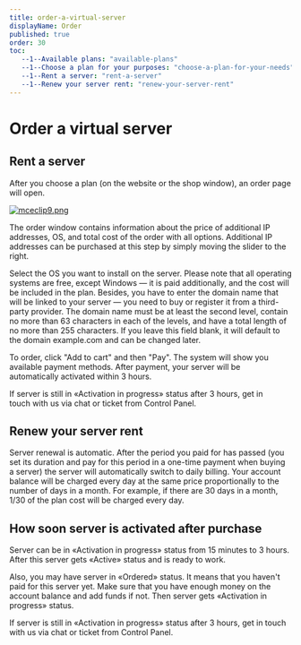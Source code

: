 ```yaml
---
title: order-a-virtual-server
displayName: Order
published: true
order: 30
toc:
   --1--Available plans: "available-plans"
   --1--Choose a plan for your purposes: "choose-a-plan-for-your-needs"
   --1--Rent a server: "rent-a-server"
   --1--Renew your server rent: "renew-your-server-rent"
---
```

# Order a virtual server

## Rent a server

After you choose a plan (on the website or the shop window), an order page will open.

[<img src="https://assets.gcore.pro/docs/hosting/virtual-servers/order-a-virtual-server/mceclip9.png" alt="mceclip9.png">](https://assets.gcore.pro/docs/hosting/virtual-servers/order-a-virtual-server/mceclip9.png)

The order window contains information about the price of additional IP addresses, OS, and total cost of the order with all options. Additional IP addresses can be purchased at this step by simply moving the slider to the right.

Select the OS you want to install on the server. Please note that all operating systems are free, except Windows — it is paid additionally, and the cost will be included in the plan. Besides, you have to enter the domain name that will be linked to your server — you need to buy or register it from a third-party provider. The domain name must be at least the second level, contain no more than 63 characters in each of the levels, and have a total length of no more than 255 characters. If you leave this field blank, it will default to the domain example.com and can be changed later.

To order, click "Add to cart" and then "Pay". The system will show you available payment methods. After payment, your server will be automatically activated within 3 hours.

If server is still in «Activation in progress» status after 3 hours, get in touch with us via chat or ticket from Control Panel.

## Renew your server rent

Server renewal is automatic. After the period you paid for has passed (you set its duration and pay for this period in a one-time payment when buying a server) the server will automatically switch to daily billing. Your account balance will be charged every day at the same price proportionally to the number of days in a month. For example, if there are 30 days in a month, 1/30 of the plan cost will be charged every day.

## How soon server is activated after purchase

Server can be in «Activation in progress» status from 15 minutes to 3 hours. After this server gets «Active» status and is ready to work. 

Also, you may have server in «Ordered» status. It means that you haven't paid for this server yet. Make sure that you have enough money on the account balance and add funds if not. Then server gets «Activation in progress» status.

If server is still in «Activation in progress» status after 3 hours, get in touch with us via chat or ticket from Control Panel.

